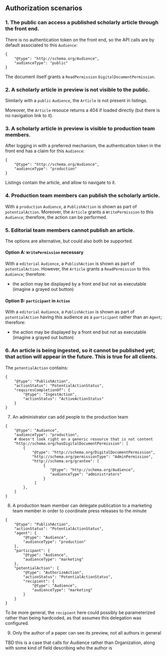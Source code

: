 ## Authorization scenarios

### 1. The public can access a published scholarly article through the front end.

There is no authentication token on the front end, so the API calls are by default associated to this `Audience`:

```
{
    "@type": "http://schema.org/Audience",
    "audienceType": "public"
}
```

The document itself grants a `ReadPermission` `DigitalDocumentPermission`.

### 2. A scholarly article in preview is not visible to the public.

Similarly with a `public` `Audience`, the `Article` is not present in listings.

Moreover, the `Article` resouce returns a 404 if loaded directly (but there is no navigation link to it).

### 3. A scholarly article in preview is visible to production team members.

After logging in with a preferred mechanism, the authentication token in the front end has a claim for this `Audience`:

```
{
    "@type": "http://schema.org/Audience",
    "audienceType": "production"
}
```

Listings contain the article, and allow to navigate to it.

### 4. Production team members can publish the scholarly article.

With a `production` `Audience`, a `PublishAction` is shown as part of `potentialAction`. Moreover, the `Article` grants a `WritePermission` to this `Audience`; therefore, the action can be performed.

### 5. Editorial team members cannot publish an article.

The options are alternative, but could also both be supported.

#### Option A: `WritePermission` necessary

With a `editorial` `Audience`, a `PublishAction` is shown as part of `potentialAction`. However, the `Article` grants a `ReadPermission` to this `Audience`; therefore:

- the action may be displayed by a front end but not as executable (imagine a grayed out button)

#### Option B: `participant` in `Action`

With a `editorial` `Audience`, a `PublishAction` is shown as part of `potentialAction` having this audience as a `participant` rather than an `Agent`; therefore:

- the action may be displayed by a front end but not as executable (imagine a grayed out button)

### 6. An article is being ingested, so it cannot be published yet; that action will appear in the future. This is true for all clients.

The `potentialAction` contains:

```
{
    "@type": "PublishAction",
    "actionStatus": "PotentialActionStatus",
    "requiresCompletionOf": {
        "@type": "IngestAction",
        "actionStatus": "ActiveActionStatus"
    }
}
```

7. An administrator can add people to the production team

```
{
    "@type": "Audience",
    "audienceType": "production",
    # doesn't look right on a generic resource that is not content
    "http://schema.org/hasDigitalDocumentPermission": [
		{
			"@type": "http://schema.org/DigitalDocumentPermission",
			"http://schema.org/permissionType": "AdminPermission",
			"http://schema.org/grantee": [
				 {
					"@type": "http://schema.org/Audience",
					"audienceType": "administrators"
				 }
			 ]
		},
    ]
}
```

8. A production team member can delegate publication to a marketing team member in order to coordinate press releases to the minute

```
{
    "@type": "PublishAction",
    "actionStatus": "PotentialActionStatus",
    "agent": {
        "@type": "Audience",
        "audienceType": "production"
    },
    "participant": {
        "@type": "Audience",
        "audienceType": "marketing"
    },
    "potentialAction": {
        "@type": "AuthorizeAction",
        "actionStatus": "PotentialActionStatus",
        "recipient": {
            "@type": "Audience",
            "audienceType": "marketing"
        }
    }
}
```

To be more general, the `recipient` here could possibly be parameterized rather than being hardcoded, as that assumes this delegation was configured.

9. Only the author of a paper can see its preview, not all authors in general

TBD this is a case that calls for Audience rather than Organization, along with some kind of field describing who the author is
